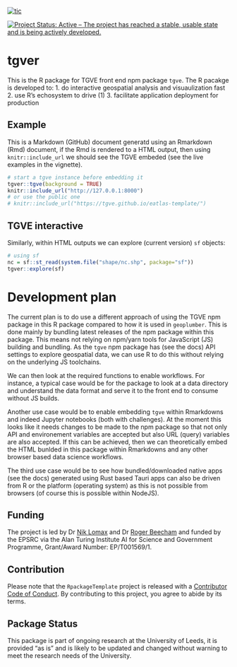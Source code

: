 
<!-- README.md is generated from README.Rmd. Please edit that file -->

[![tic](https://github.com/tgve/tgver/actions/workflows/tic.yml/badge.svg)](https://github.com/tgve/tgver/actions/workflows/tic.yml)

[![Project Status: Active – The project has reached a stable, usable
state and is being actively
developed.](https://www.repostatus.org/badges/latest/wip.svg)](https://www.repostatus.org/#wip)

# tgver

This is the R package for TGVE front end npm package `tgve`. The R
pacakge is developed to: 1. do interactive geospatial analysis and
visuaulization fast 2. use R’s echosystem to drive (1) 3. facilitate
application deployment for production

## Example

This is a Markdown (GitHub) document generatd using an Rmarkdown (Rmd)
document, if the Rmd is rendered to a HTML output, then using
`knitr::include_url` we should see the TGVE embeded (see the live
examples in the vignette).

``` r
# start a tgve instance before embedding it
tgver::tgve(background = TRUE)
knitr::include_url("http://127.0.0.1:8000")
# or use the public one
# knitr::include_url("https://tgve.github.io/eatlas-template/")
```

## TGVE interactive

Similarly, within HTML outputs we can explore (current version) `sf`
objects:

``` r
# using sf
nc = sf::st_read(system.file("shape/nc.shp", package="sf"))
tgver::explore(sf)
```

# Development plan

The current plan is to do use a different approach of using the TGVE npm
package in this R package compared to how it is used in `geoplumber`.
This is done mainly by bundling latest releases of the npm package
within this package. This means not relying on npm/yarn tools for
JavaScript (JS) building and bundling. As the `tgve` npm package has
(see the docs) API settings to explore geospatial data, we can use R to
do this without relying on the underlying JS toolchains.

We can then look at the required functions to enable workflows. For
instance, a typical case would be for the package to look at a data
directory and understand the data format and serve it to the front end
to consume without JS builds.

Another use case would be to enable embedding `tgve` within Rmarkdowns
and indeed Jupyter notebooks (both with challenges). At the moment this
looks like it needs changes to be made to the npm package so that not
only API and environement variables are accepted but also URL (query)
variables are also accepted. If this can be achieved, then we can
theoretically embed the HTML bunlded in this package within Rmarkdowns
and any other browser based data science workflows.

The third use case would be to see how bundled/downloaded native apps
(see the docs) generated using Rust based Tauri apps can also be driven
from R or the platform (operating system) as this is not possible from
browsers (of course this is possible within NodeJS).

## Funding

The project is led by Dr [Nik
Lomax](https://environment.leeds.ac.uk/geography/staff/1064/dr-nik-lomax)
and Dr [Roger
Beecham](https://environment.leeds.ac.uk/geography/staff/1003/dr-roger-beecham)
and funded by the EPSRC via the Alan Turing Institute AI for Science and
Government Programme, Grant/Award Number: EP/T001569/1.

## Contribution

Please note that the `RpackageTemplate` project is released with a
[Contributor Code of Conduct](CODE_OF_CONDUCT.md). By contributing to
this project, you agree to abide by its terms.

## Package Status

This package is part of ongoing research at the University of Leeds, it
is provided “as is” and is likely to be updated and changed without
warning to meet the research needs of the University.
